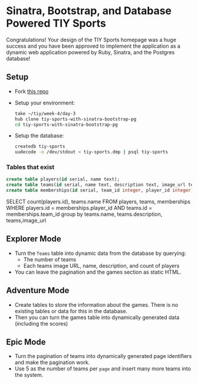 # Sinatra, Bootstrap, and Database Powered TIY Sports

Congratulations! Your design of the TIY Sports homepage was a huge success and you have been approved to implement the application as a dynamic web application powered by Ruby, Sinatra, and the Postgres database!

## Setup

- Fork [this repo](https://github.com/tiy-tpa-ruby/tiy-sports-with-sinatra-bootstrap-pg)
- Setup your environment:
  ```sh
  take ~/tiy/week-4/day-3
  hub clone tiy-sports-with-sinatra-bootstrap-pg
  cd tiy-sports-with-sinatra-bootstrap-pg
  ```

- Setup the database:
  ```sh
  createdb tiy-sports
  uudecode -o /dev/stdout < tiy-sports.dmp | psql tiy-sports
  ```

### Tables that exist

```sql
create table players(id serial, name text);
create table teams(id serial, name text, description text, image_url text);
create table memberships(id serial, team_id integer, player_id integer);
```


SELECT count(players.id), teams.name FROM players, teams, memberships WHERE players.id = memberships.player_id AND teams.id = memberships.team_id group by teams.name, teams.description, teams,image_url

## Explorer Mode

- Turn the `Teams` table into dynamic data from the database by querying:
  - The number of teams
  - Each teams image URL, name, description, and count of players
- You can leave the pagination and the games section as static HTML.

## Adventure Mode

- Create tables to store the information about the games. There is no existing tables or data for this in the database.
- Then you can turn the games table into dynamically generated data (including the scores)

## Epic Mode

- Turn the pagination of teams into dynamically generated page identifiers and make the pagination work.
- Use 5 as the number of teams per `page` and insert many more teams into the system.
